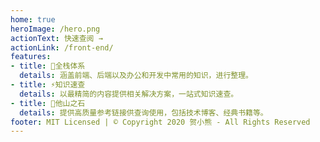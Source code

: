 ```yaml
---
home: true
heroImage: /hero.png
actionText: 快速查阅 →
actionLink: /front-end/
features:
- title: 💯全栈体系
  details: 涵盖前端、后端以及办公和开发中常用的知识，进行整理。
- title: ⚡️知识速查
  details: 以最精简的内容提供相关解决方案，一站式知识速查。
- title: 🌈他山之石
  details: 提供高质量参考链接供查询使用，包括技术博客、经典书籍等。
footer: MIT Licensed | © Copyright 2020 贺小熊 - All Rights Reserved
---
```

